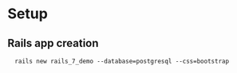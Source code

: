 # Setup

## Rails app creation

```
  rails new rails_7_demo --database=postgresql --css=bootstrap
```